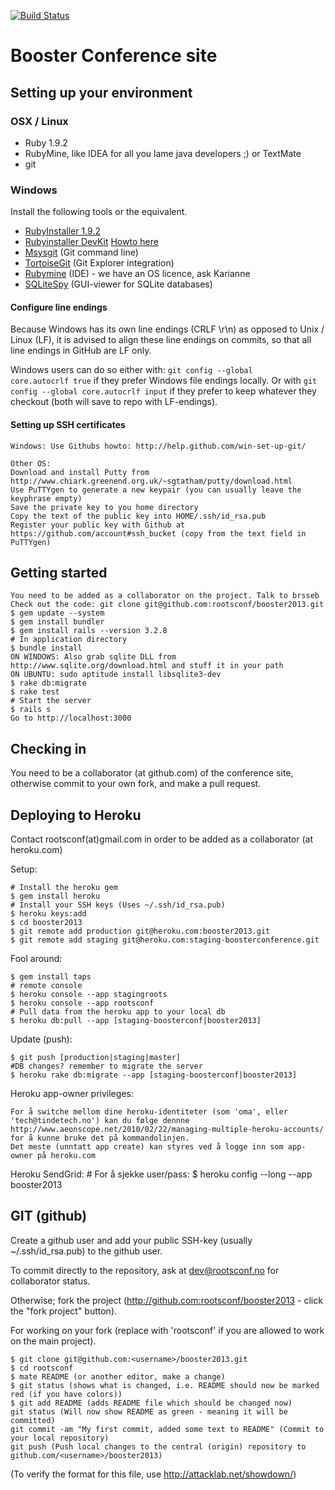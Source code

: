 [![Build Status](https://travis-ci.org/boosterconf/booster.png)](https://travis-ci.org/boosterconf/booster)

# Booster Conference site

## Setting up your environment


### OSX / Linux

* Ruby 1.9.2
* RubyMine, like IDEA for all you lame java developers ;) or TextMate
* git

### Windows


Install the following tools or the equivalent.

* [RubyInstaller 1.9.2](http://rubyinstaller.org)
* [Rubyinstaller DevKit](http://rubyinstaller.org/downloads/) [Howto here](https://github.com/oneclick/rubyinstaller/wiki/Development-Kit)
* [Msysgit](http://code.google.com/p/msysgit/downloads) (Git command line)
* [TortoiseGit](http://code.google.com/p/tortoisegit/downloads) (Git Explorer integration)
* [Rubymine](http://www.jetbrains.com/ruby/download/download_thanks.jsp?os=win) (IDE) - we have an OS licence, ask Karianne
* [SQLiteSpy](http://www.yunqa.de/delphi/doku.php/products/sqlitespy/index) (GUI-viewer for SQLite databases)

#### Configure line endings

Because Windows has its own line endings (CRLF \r\n) as opposed to Unix / Linux (LF), it is advised
to align these line endings on commits, so that all line endings in GitHub are LF only.

Windows users can do so either with:
<code>git config --global core.autocrlf true</code> if they prefer Windows file endings locally. Or
with <code>git config --global core.autocrlf input</code> if they prefer to keep whatever they 
checkout (both will save to repo with LF-endings).


#### Setting up SSH certificates

    Windows: Use Githubs howto: http://help.github.com/win-set-up-git/
    
    Other OS:
    Download and install Putty from http://www.chiark.greenend.org.uk/~sgtatham/putty/download.html
    Use PuTTYgen to generate a new keypair (you can usually leave the keyphrase empty)
    Save the private key to you home directory
    Copy the text of the public key into HOME/.ssh/id_rsa.pub
    Register your public key with Github at https://github.com/account#ssh_bucket (copy from the text field in PuTTYgen)


## Getting started

    You need to be added as a collaborator on the project. Talk to brsseb
    Check out the code: git clone git@github.com:rootsconf/booster2013.git
    $ gem update --system
    $ gem install bundler
    $ gem install rails --version 3.2.8
    # In application directory
    $ bundle install
    ON WINDOWS: Also grab sqlite DLL from http://www.sqlite.org/download.html and stuff it in your path
    ON UBUNTU: sudo aptitude install libsqlite3-dev
    $ rake db:migrate
    $ rake test
    # Start the server
    $ rails s
    Go to http://localhost:3000

## Checking in

You need to be a collaborator (at github.com) of the conference site, otherwise commit to your own fork, and make a pull request.

## Deploying to Heroku

Contact rootsconf(at)gmail.com in order to be added as a collaborator (at heroku.com)

Setup:

    # Install the heroku gem
    $ gem install heroku
    # Install your SSH keys (Uses ~/.ssh/id_rsa.pub)
    $ heroku keys:add
    $ cd booster2013
    $ git remote add production git@heroku.com:booster2013.git
    $ git remote add staging git@heroku.com:staging-boosterconference.git

Fool around:

    $ gem install taps
    # remote console
    $ heroku console --app stagingroots
    $ heroku console --app rootsconf
    # Pull data from the heroku app to your local db
    $ heroku db:pull --app [staging-boosterconf|booster2013]

Update (push):

    $ git push [production|staging|master]
    #DB changes? remember to migrate the server
    $ heroku rake db:migrate --app [staging-boosterconf|booster2013]

Heroku app-owner privileges:

    For å switche mellom dine heroku-identiteter (som 'oma', eller 'tech@tindetech.no') kan du følge dennne
    http://www.aeonscope.net/2010/02/22/managing-multiple-heroku-accounts/
    for å kunne bruke det på kommandolinjen.
    Det meste (unntatt app create) kan styres ved å logge inn som app-owner på heroku.com

Heroku SendGrid:
    # For å sjekke user/pass:
    $ heroku config --long --app booster2013


## GIT (github)

Create a github user and add your public SSH-key (usually ~/.ssh/id_rsa.pub) to the github user.

To commit directly to the repository, ask at dev@rootsconf.no for collaborator status.

Otherwise; fork the project (http://github.com:rootsconf/booster2013 - click the "fork project" button).

For working on your fork (replace <username> with 'rootsconf' if you are allowed to work on the main project).

    $ git clone git@github.com:<username>/booster2013.git
    $ cd rootsconf
    $ mate README (or another editor, make a change)
    $ git status (shows what is changed, i.e. README should now be marked red (if you have colors))
    $ git add README (adds README file which should be changed now)
    git status (Will now show README as green - meaning it will be committed)
    git commit -am "My first commit, added some text to README" (Commit to your local repository)
    git push (Push local changes to the central (origin) repository to github.com/<username>/booster2013)


(To verify the format for this file, use http://attacklab.net/showdown/)
